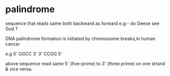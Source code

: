 palindrome
==========

sequence that reads same both backward as forward e.g:- do Geese see God ?

DNA palindrome formation is initiated by chromosome breaks,in human cancer

e.g 5' GGCC 3'
    3' CCGG 5'

above sequence read same 5' (five-prime) to 3' (three prime) on one strand & vice versa.
